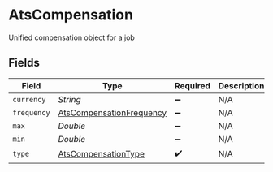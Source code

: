 # AtsCompensation

Unified compensation object for a job


## Fields

| Field                                                                       | Type                                                                        | Required                                                                    | Description                                                                 |
| --------------------------------------------------------------------------- | --------------------------------------------------------------------------- | --------------------------------------------------------------------------- | --------------------------------------------------------------------------- |
| `currency`                                                                  | *String*                                                                    | :heavy_minus_sign:                                                          | N/A                                                                         |
| `frequency`                                                                 | [AtsCompensationFrequency](../../models/shared/AtsCompensationFrequency.md) | :heavy_minus_sign:                                                          | N/A                                                                         |
| `max`                                                                       | *Double*                                                                    | :heavy_minus_sign:                                                          | N/A                                                                         |
| `min`                                                                       | *Double*                                                                    | :heavy_minus_sign:                                                          | N/A                                                                         |
| `type`                                                                      | [AtsCompensationType](../../models/shared/AtsCompensationType.md)           | :heavy_check_mark:                                                          | N/A                                                                         |